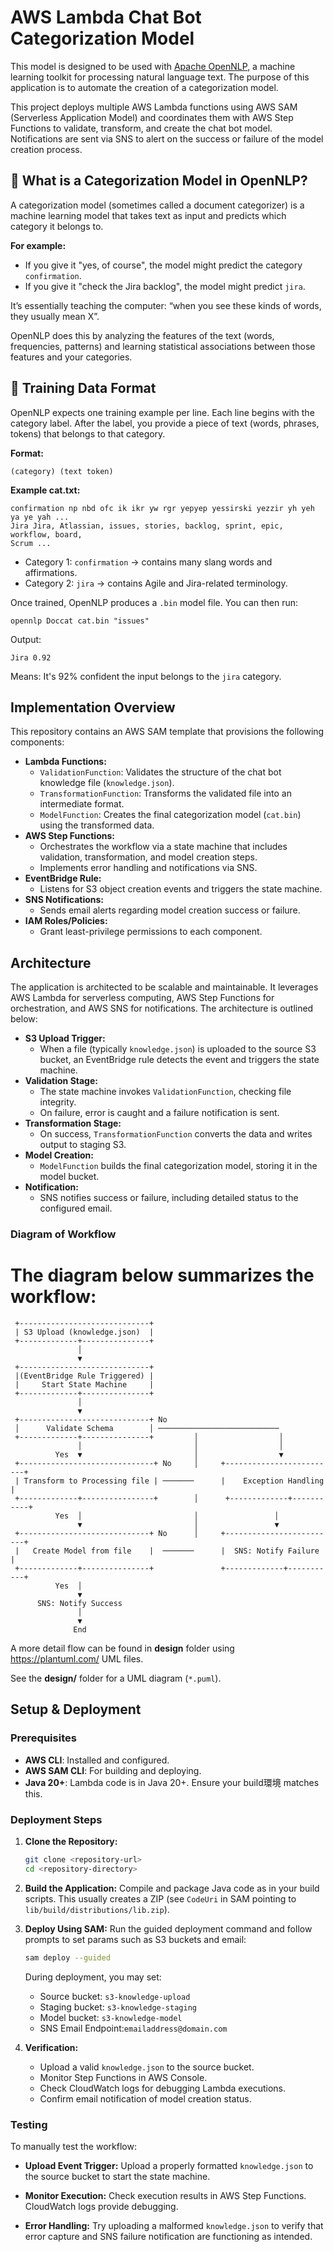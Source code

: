 # AWS Lambda Chat Bot Categorization Model

This model is designed to be used with [Apache OpenNLP](https://opennlp.apache.org/),
a machine learning toolkit for processing natural language text. The purpose of
this application is to automate the creation of a categorization model.

This project deploys multiple AWS Lambda functions using AWS SAM (Serverless Application
Model) and coordinates them with AWS Step Functions to validate, transform, and
create the chat bot model. Notifications are sent via SNS to alert on the success or
failure of the model creation process.

## 🐾 What is a Categorization Model in OpenNLP?

A categorization model (sometimes called a document categorizer) is a machine learning
model that takes text as input and predicts which category it belongs to.

**For example:**

- If you give it "yes, of course", the model might predict the category `confirmation`.
- If you give it "check the Jira backlog", the model might predict `jira`.

It’s essentially teaching the computer: “when you see these kinds of words, they usually
mean X”.

OpenNLP does this by analyzing the features of the text (words, frequencies, patterns)
and learning statistical associations between those features and your categories.

## 📂 Training Data Format

OpenNLP expects one training example per line. Each line begins with the category label.
After the label, you provide a piece of text (words, phrases, tokens) that belongs to that
category.

**Format:**

    (category) (text token)

**Example cat.txt:**

    confirmation np nbd ofc ik ikr yw rgr yepyep yessirski yezzir yh yeh ya ye yah ...
    Jira Jira, Atlassian, issues, stories, backlog, sprint, epic, workflow, board,
    Scrum ...

- Category 1: `confirmation` → contains many slang words and affirmations.
- Category 2: `jira` → contains Agile and Jira-related terminology.

Once trained, OpenNLP produces a `.bin` model file. You can then run:

    opennlp Doccat cat.bin "issues"

Output:

    Jira 0.92

Means: It's 92% confident the input belongs to the `jira` category.

## Implementation Overview

This repository contains an AWS SAM template that provisions the following components:

- **Lambda Functions:**
  - `ValidationFunction`: Validates the structure of the chat bot knowledge file (`knowledge.json`).
  - `TransformationFunction`: Transforms the validated file into an intermediate format.
  - `ModelFunction`: Creates the final categorization model (`cat.bin`) using the
    transformed data.
- **AWS Step Functions:**
  - Orchestrates the workflow via a state machine that includes validation, transformation,
    and model creation steps.
  - Implements error handling and notifications via SNS.
- **EventBridge Rule:**
  - Listens for S3 object creation events and triggers the state machine.
- **SNS Notifications:**
  - Sends email alerts regarding model creation success or failure.
- **IAM Roles/Policies:**
  - Grant least-privilege permissions to each component.

## Architecture

The application is architected to be scalable and maintainable. It leverages AWS Lambda for
serverless computing, AWS Step Functions for orchestration, and AWS SNS for notifications.
The architecture is outlined below:

- **S3 Upload Trigger:**
  - When a file (typically `knowledge.json`) is uploaded to the source S3 bucket, an
    EventBridge rule detects the event and triggers the state machine.
- **Validation Stage:**
  - The state machine invokes `ValidationFunction`, checking file integrity.
  - On failure, error is caught and a failure notification is sent.
- **Transformation Stage:**
  - On success, `TransformationFunction` converts the data and writes output to staging S3.
- **Model Creation:**
  - `ModelFunction` builds the final categorization model, storing it in the model bucket.
- **Notification:**
  - SNS notifies success or failure, including detailed status to the configured email.

### Diagram of Workflow

# The diagram below summarizes the workflow:

     +-----------------------------+
     | S3 Upload (knowledge.json)  |  
     +-------------+---------------+
                   │
                   ▼
     +-----------------------------+
     |(EventBridge Rule Triggered) |      
     |     Start State Machine     |
     +-------------+---------------+
                   │
                   ▼
     +-----------------------------+ No
     │      Validate Schema        │ ───────────────────────────
     +-------------+---------------+         │                  │  
                   │                         │                  │
              Yes  ▼                         │                  ▼  
     +------------------------------+ No     │     +-------------------------+
     | Transform to Processing file | ───────      |    Exception Handling   |
     +-------------+----------------+        │      +-------------+-----------+
              Yes  │                         │                 │
                   ▼                         │                 ▼
     +-----------------------------+ No      │     +-------------------------+
     |   Create Model from file    |  ───────      |  SNS: Notify Failure    |
     +-------------+---------------+               +-------------+-----------+
              Yes  │
                   ▼
          SNS: Notify Success
                   │
                   ▼
                  End

A more detail flow can be found in **design** folder using https://plantuml.com/ UML files.

See the **design/** folder for a UML diagram (`*.puml`).

## Setup & Deployment

### Prerequisites
- **AWS CLI**: Installed and configured.
- **AWS SAM CLI**: For building and deploying.
- **Java 20+**: Lambda code is in Java 20+. Ensure your build環境 matches this.

### Deployment Steps

1. **Clone the Repository:**

    ```sh
    git clone <repository-url>
    cd <repository-directory>
    ```

2. **Build the Application:**
   Compile and package Java code as in your build scripts. This usually creates a ZIP (see
   `CodeUri` in SAM pointing to `lib/build/distributions/lib.zip`).

3. **Deploy Using SAM:**
   Run the guided deployment command and follow prompts to set params such as S3 buckets and email:

    ```sh
    sam deploy --guided
    ```

    During deployment, you may set:
      - Source bucket: `s3-knowledge-upload`
      - Staging bucket: `s3-knowledge-staging`
      - Model bucket: `s3-knowledge-model`
      - SNS Email Endpoint:`emailaddress@domain.com`
   

4. **Verification:**
   - Upload a valid `knowledge.json` to the source bucket.
   - Monitor Step Functions in AWS Console.
   - Check CloudWatch logs for debugging Lambda executions.
   - Confirm email notification of model creation status.

### Testing

To manually test the workflow:

- **Upload Event Trigger:**
    Upload a properly formatted `knowledge.json` to the source bucket to start the state machine.

- **Monitor Execution:**
    Check execution results in AWS Step Functions. CloudWatch logs provide debugging.

- **Error Handling:**
    Try uploading a malformed `knowledge.json` to verify that error capture and SNS failure 
    notification are functioning as intended.
